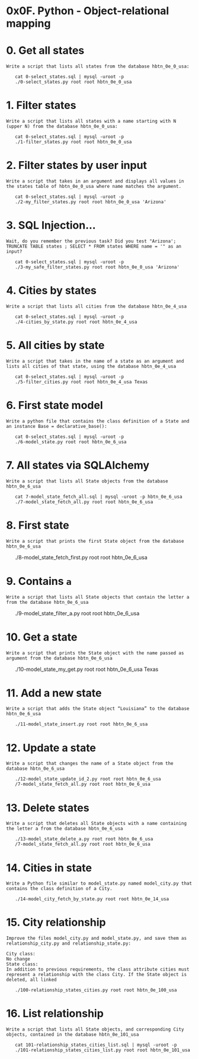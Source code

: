 # 0x0F. Python - Object-relational mapping

# 0. Get all states


    Write a script that lists all states from the database hbtn_0e_0_usa:

<ul>

    cat 0-select_states.sql | mysql -uroot -p
    ./0-select_states.py root root hbtn_0e_0_usa

</ul>

# 1. Filter states

    Write a script that lists all states with a name starting with N (upper N) from the database hbtn_0e_0_usa:

<ul>

    cat 0-select_states.sql | mysql -uroot -p
    ./1-filter_states.py root root hbtn_0e_0_usa

</ul>

# 2. Filter states by user input


    Write a script that takes in an argument and displays all values in the states table of hbtn_0e_0_usa where name matches the argument.

<ul>

    cat 0-select_states.sql | mysql -uroot -p
    ./2-my_filter_states.py root root hbtn_0e_0_usa 'Arizona'

</ul>

# 3. SQL Injection...


    Wait, do you remember the previous task? Did you test "Arizona'; TRUNCATE TABLE states ; SELECT * FROM states WHERE name = '" as an input?


<ul>

    cat 0-select_states.sql | mysql -uroot -p
    ./3-my_safe_filter_states.py root root hbtn_0e_0_usa 'Arizona'

</ul>

# 4. Cities by states


    Write a script that lists all cities from the database hbtn_0e_4_usa


<ul>

    cat 0-select_states.sql | mysql -uroot -p
    ./4-cities_by_state.py root root hbtn_0e_4_usa

</ul>

# 5. All cities by state


    Write a script that takes in the name of a state as an argument and lists all cities of that state, using the database hbtn_0e_4_usa

<ul>

    cat 0-select_states.sql | mysql -uroot -p
    ./5-filter_cities.py root root hbtn_0e_4_usa Texas
</ul>

# 6. First state model


    Write a python file that contains the class definition of a State and an instance Base = declarative_base():

<ul>

    cat 0-select_states.sql | mysql -uroot -p
    ./6-model_state.py root root hbtn_0e_6_usa

</ul>

# 7. All states via SQLAlchemy


    Write a script that lists all State objects from the database hbtn_0e_6_usa


<ul>

    cat 7-model_state_fetch_all.sql | mysql -uroot -p hbtn_0e_6_usa
    ./7-model_state_fetch_all.py root root hbtn_0e_6_usa

</ul>

# 8. First state


    Write a script that prints the first State object from the database hbtn_0e_6_usa

<ul>

   ./8-model_state_fetch_first.py root root hbtn_0e_6_usa

</ul>


# 9. Contains `a`

    Write a script that lists all State objects that contain the letter a from the database hbtn_0e_6_usa


<ul>

   ./9-model_state_filter_a.py root root hbtn_0e_6_usa

</ul>

# 10. Get a state


    Write a script that prints the State object with the name passed as argument from the database hbtn_0e_6_usa


<ul>

   ./10-model_state_my_get.py root root hbtn_0e_6_usa Texas

</ul>

# 11. Add a new state


    Write a script that adds the State object “Louisiana” to the database hbtn_0e_6_usa

<ul>

    ./11-model_state_insert.py root root hbtn_0e_6_usa 

</ul>

# 12. Update a state


    Write a script that changes the name of a State object from the database hbtn_0e_6_usa


<ul>

    ./12-model_state_update_id_2.py root root hbtn_0e_6_usa 
    /7-model_state_fetch_all.py root root hbtn_0e_6_usa 

</ul>


# 13. Delete states

    Write a script that deletes all State objects with a name containing the letter a from the database hbtn_0e_6_usa

<ul>

    ./13-model_state_delete_a.py root root hbtn_0e_6_usa 
    /7-model_state_fetch_all.py root root hbtn_0e_6_usa 

</ul>

# 14. Cities in state


    Write a Python file similar to model_state.py named model_city.py that contains the class definition of a City.



<ul>

    ./14-model_city_fetch_by_state.py root root hbtn_0e_14_usa
    
</ul>

# 15. City relationship

    Improve the files model_city.py and model_state.py, and save them as relationship_city.py and relationship_state.py:

    City class:
    No change
    State class:
    In addition to previous requirements, the class attribute cities must represent a relationship with the class City. If the State object is deleted, all linked 
<ul>

    ./100-relationship_states_cities.py root root hbtn_0e_100_usa

</ul>

# 16. List relationship


    Write a script that lists all State objects, and corresponding City objects, contained in the database hbtn_0e_101_usa


<ul>

    cat 101-relationship_states_cities_list.sql | mysql -uroot -p
    ./101-relationship_states_cities_list.py root root hbtn_0e_101_usa

</ul>
